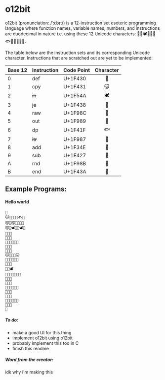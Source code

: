 o12bit
======

o12bit (pronunciation: /ˈɔːbɪt/) is a 12-instruction set esoteric programming language where function names, variable names, numbers, and instructions are duodecimal in nature i.e. using these 12 Unicode characters: 🐰🐱🕊🐸🦌🦉🐟🦇🍎🐧🦋🐺.

The table below are the instruction sets and its corresponding Unicode character. Instructions that are scratched out are yet to be implemented:

 Base 12 | Instruction | Code Point | Character
:------- |:----------- |:---------- |:---------:
 0       | def         |  U+1F430   | 🐰
 1       | cpy         |  U+1F431   | 🐱
 2       | ~~in~~      |  U+1F54A   | 🕊
 3       | ~~je~~      |  U+1F438   | 🐸
 4       | raw         |  U+1F98C   | 🦌
 5       | out         |  U+1F989   | 🦉
 6       | dp          |  U+1F41F   | 🐟
 7       | ~~itr~~     |  U+1F987   | 🦇
 8       | add         |  U+1F34E   | 🍎
 9       | sub         |  U+1F427   | 🐧
 A       | rnd         |  U+1F98B   | 🦋
 B       | end         |  U+1F43A   | 🐺

Example Programs:
-----------------

#### Hello world
```
🐰
🐱🐰🐰🐺🐺🐟🐰
🐱🐰🐱🐺🐺🍎🦉
🐱🐰🕊🐺🐺🕊🍎
🦌🐰🐰
🦌🐰🐱
🍎🐰🐱🐺🐺🦇
🦌🐰🐱
🦌🐰🐱
🐱🐰🐸🐰🐱
🍎🐰🐱🐺🐺🐸
🦌🐰🐱
🦌🐰🕊
🍎🐰🐰🐺🐺🐱🐸
🦌🐰🐰
🦌🐰🐱
🍎🐰🐱🐺🐺🐸
🦌🐰🐱
🦌🐰🐸
🐧🐰🐸🐺🐺🍎
🦌🐰🐸
🐺
```

##### To do:
* make a good UI for this thing
* implement o12bit using o12bit
* probably implement this too in C
* finish this readme

##### Word from the creator:

idk why i'm making this
